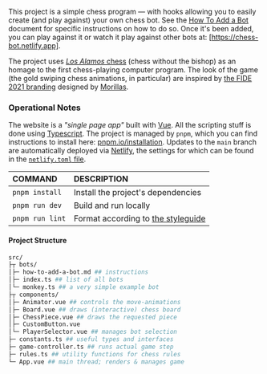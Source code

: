 This project is a simple chess program — with hooks allowing you to easily create (and play against)
your own chess bot. See the [How To Add a Bot](./src/bots/how-to-add-a-bot.md) document for specific
instructions on how to do so. Once it's been added, you can play against it or watch it play against
other bots at: [https://chess-bot.netlify.app].

The project uses [_Los Alamos_ chess](https://en.wikipedia.org/wiki/Los_Alamos_chess) (chess without
the bishop) as an homage to the first chess-playing computer program. The look of the game (the gold
swiping chess animations, in particular) are inspired by [the FIDE 2021 branding](shorturl.at/CGHO2)
designed by [Morillas](https://www.morillas.com).

### Operational Notes

The website is a _"single page app"_ built with [Vue](https://vuejs.org). All the scripting stuff is
done using [Typescript](https://www.typescriptlang.org). The project is managed by `pnpm`, which you
can find instructions to install here: [pnpm.io/installation](https://pnpm.io/installation). Updates
to the `main` branch are automatically deployed via [Netlify](https://www.netlify.com), the settings
for which can be found in the [`netlify.toml` file](./netlify.toml).

| COMMAND         | DESCRIPTION                                                                    |
|:----------------|:-------------------------------------------------------------------------------|
| `pnpm install`  | Install the project's dependencies                                             |
| `pnpm run dev`  | Build and run locally                                                          |
| `pnpm run lint` | Format according to [the styleguide](https://github.com/GoodbyteCo/Styleguide) |


#### Project Structure

```bash
src/
├┬ bots/
│├─ how-to-add-a-bot.md ## instructions
│├─ index.ts ## list of all bots
│└─ monkey.ts ## a very simple example bot
├┬ components/
│├─ Animator.vue ## controls the move-animations
│├─ Board.vue ## draws (interactive) chess board
│├─ ChessPiece.vue ## draws the requested piece
│├─ CustomButton.vue
│└─ PlayerSelector.vue ## manages bot selection
├─ constants.ts ## useful types and interfaces
├─ game-controller.ts ## runs actual game step
├─ rules.ts ## utility functions for chess rules
└─ App.vue ## main thread; renders & manages game
```
